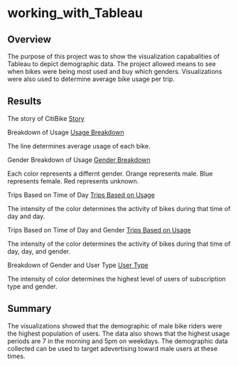 # working_with_Tableau

## Overview
The purpose of this project was to show the visualization capabalities of Tableau to depict demographic data. The project allowed means to see when bikes were being most used and buy which genders. Visualizations were also used to determine average bike usage per trip.

## Results

The story of CitiBike
[Story](https://10az.online.tableau.com/#/site/andrew/views/Citibike_Challenge/Story1?:iid=10)

Breakdown of Usage
[Usage Breakdown](https://10az.online.tableau.com/#/site/andrew/views/Citibike_Challenge/CheckoutTimesforUsers?:iid=2)

The line determines average usage of each bike.

Gender Breakdown of Usage
[Gender Breakdown](https://public.tableau.com/app/profile/andrew.abramo/viz/CitiBike_17139341500910/GenderBreakdown#1)

Each color represents a differnt gender. Orange represents male. Blue represents female. Red represents unknown.


Trips Based on Time of Day
[Trips Based on Usage](https://10az.online.tableau.com/#/site/andrew/views/Citibike_Challenge/TripsbyWeekdayperHour?:iid=6)

The intensity of the color determines the activity of bikes during that time of day and day.

Trips Based on Time of Day and Gender
[Trips Based on Usage](https://10az.online.tableau.com/#/site/andrew/views/Citibike_Challenge/TripsbyGenderWeekdayperHour?:iid=7)

The intensity of the color determines the activity of bikes during that time of day, day, and gender.

Breakdown of Gender and User Type
[User Type](https://10az.online.tableau.com/#/site/andrew/views/Citibike_Challenge/UserTripsbyGenderbyWeek?:iid=8)

The intensity of color determines the highest level of users of subscription type and gender.

## Summary

The visualizations showed that the demographic of male bike riders were the highest population of users. The data also shows that the highest usage periods are 7 in the morning and 5pm on weekdays. The demographic data collected can be used to target adevertising toward male users at these times.

